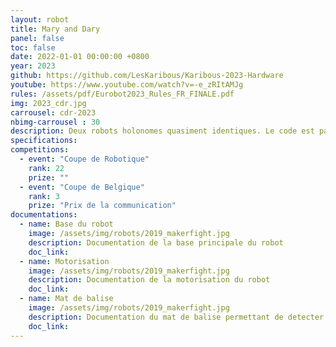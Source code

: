 ```yaml
---
layout: robot
title: Mary and Dary
panel: false
toc: false
date: 2022-01-01 00:00:00 +0800
year: 2023
github: https://github.com/LesKaribous/Karibous-2023-Hardware
youtube: https://www.youtube.com/watch?v=-e_zRItAMJg
rules: /assets/pdf/Eurobot2023_Rules_FR_FINALE.pdf
img: 2023_cdr.jpg
carrousel: cdr-2023
nbimg-carrousel : 30
description: Deux robots holonomes quasiment identiques. Le code est partagé entre les deux robots ainsi que l'ensemble de l'architecture software et materiel.
specifications: 
competitions:
  - event: "Coupe de Robotique"
    rank: 22
    prize: ""
  - event: "Coupe de Belgique"
    rank: 3
    prize: "Prix de la communication"
documentations:
  - name: Base du robot
    image: /assets/img/robots/2019_makerfight.jpg
    description: Documentation de la base principale du robot
    doc_link: 
  - name: Motorisation
    image: /assets/img/robots/2019_makerfight.jpg
    description: Documentation de la motorisation du robot
    doc_link: 
  - name: Mat de balise
    image: /assets/img/robots/2019_makerfight.jpg
    description: Documentation du mat de balise permettant de detecter l'adversaire
    doc_link: 
---
```



